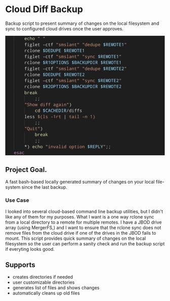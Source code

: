 # Cloud Diff Backup
Backup script to present summary of changes on the local filesystem and sync to configured cloud drives once the user approves.

![Screenshot](screenshot.png)

## Project Goal.
A fast bash-based locally generated summary of changes on your local file-system since the last backup.

### Use Case
I looked into several cloud-based command line backup utilities, but I didn't like any of them for my purposes. What I want is a one way rclone sync from a local directory to a remote for multiple remotes. I have a JBOD drive array (using MergerFS,) and I want to ensure that the rclone sync does not remove files from the cloud drive if one of the drives in the JBOD fails to mount.
This script provides quick summary of changes on the local filesystem so the user can perform a sanity check and run the backup script if everyting looks good.

## Supports
- creates directories if needed
- user customizable directories
- generates list of files and shows changes
- automatically cleans up old files
